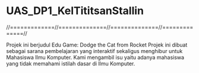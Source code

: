 # UAS_DP1_KelTititsanStallin
//=============//==============//==============//==============//

<PROJEK>
Projek ini berjudul Edu Game: Dodge the Cat from Rocket
Projek ini dibuat sebagai sarana pembelajaran yang interaktif sekaligus menghibur untuk Mahasiswa Ilmu Komputer.
Kami mengambil isu yaitu adanya mahasiswa yang tidak memahami istilah dasar di Ilmu Komputer.
